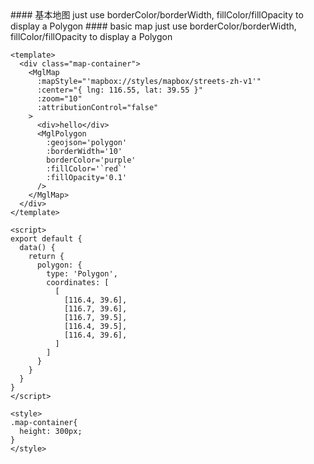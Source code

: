 <cn>
#### 基本地图
just use borderColor/borderWidth, fillColor/fillOpacity to display a Polygon
</cn>

<us>
#### basic map
just use borderColor/borderWidth, fillColor/fillOpacity to display a Polygon
</us>

```tpl
<template>
  <div class="map-container">
    <MglMap
      :mapStyle="'mapbox://styles/mapbox/streets-zh-v1'"
      :center="{ lng: 116.55, lat: 39.55 }"
      :zoom="10"
      :attributionControl="false"
    >
      <div>hello</div>
      <MglPolygon
        :geojson='polygon'
        :borderWidth='10'
        borderColor='purple'
        :fillColor='`red`'
        :fillOpacity='0.1'
      />
    </MglMap>
  </div>
</template>

<script>
export default {
  data() {
    return {
      polygon: {
        type: 'Polygon',
        coordinates: [
          [
            [116.4, 39.6],
            [116.7, 39.6],
            [116.7, 39.5],
            [116.4, 39.5],
            [116.4, 39.6],
          ]
        ]
      }
    }
  }
}
</script>

<style>
.map-container{
  height: 300px;
}
</style>
```
